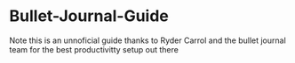 # Bullet-Journal-Guide
Note this is an unnoficial guide thanks to Ryder Carrol and the bullet journal team for the best productivitty setup out there
